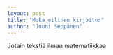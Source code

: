 ```yaml
---
layout: post
title: "Muka eilinen kirjoitus"
author: "Jouni Seppänen"
---
```


Jotain tekstiä ilman matematiikkaa
